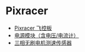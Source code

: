 # Pixracer

- [Pixracer 飞控板](/uav/hardware/FC/Pixracer/main-board.md)
- [电源模块（含电压/电流计）](/uav/hardware/FC/Pixracer/power-module.md)
- [三相无刷电机测速传感器](/uav/hardware/FC/Pixracer/RPM-sensor.md)
